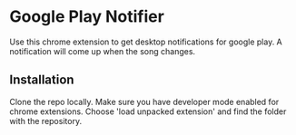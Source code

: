 # Google Play Notifier

Use this chrome extension to get desktop notifications for google play. A
notification will come up when the song changes.

## Installation

Clone the repo locally. Make sure you have developer mode enabled for chrome
extensions. Choose 'load unpacked extension' and find the folder with the
repository.
